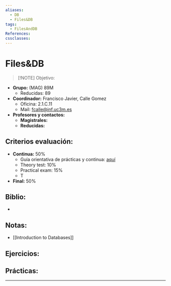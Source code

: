 ```yaml
---
aliases:
  - DB
  - Files&DB
tags:
  - FilesAndDB
References: 
cssclasses:
---
```

# Files&DB

> [!NOTE]  Objetivo:

+ **Grupo:** (MAG) 89M
	+ Reducidas: 89
+ **Coordinador:** Francisco Javier, Calle Gomez
	+ Oficina: 2.1.C.11
	+ Mail: fcalle@inf.uc3m.es
+ **Profesores y contactos:** 
	+ **Magistrales:** 
	+ **Reducidas:**

## Criterios evaluación:
+ **Continua:** 50%
	+ Guía orientativa de prácticas y continua: [aquí](https://aulaglobal.uc3m.es/pluginfile.php/7469759/mod_resource/content/0/chrono%20lab%20students.pdf)
	+ Theory test: 10%
	+ Practical exam: 15%
	+ T
+ **Final:** 50%

## Biblio:
+ 

## Notas: 
+ [[Introduction to Databases]]

## Ejercicios:

## Prácticas:


***